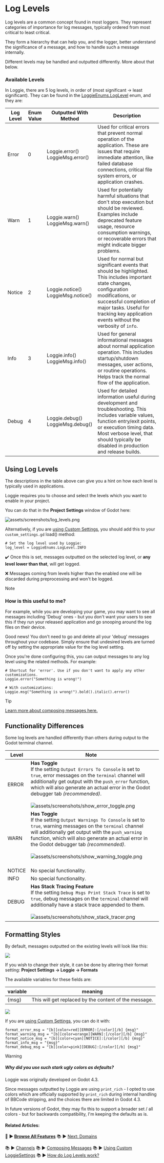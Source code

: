 # Log Levels

Log levels are a common concept found in most loggers.
They represent categories of importance for log messages, typically ordered from most critical to least critical. 

They form a hierarchy that can help you, and the logger, better understand the significance of a message, and how to handle such a message internally.

Different levels may be handled and outputted differently. More about that below.

### Available Levels

In Loggie, there are 5 log levels, in order of (most significant -> least significant).
They can be found in the [LoggieEnums.LogLevel](addons/loggie/tools/loggie_enums.gd) enum, and they are:

| Log Level | Enum Value | Outputted With Method                 | Description                                                                                                                                                                                                                                                 |
| --------- | ---------- | ------------------------------------- | ----------------------------------------------------------------------------------------------------------------------------------------------------------------------------------------------------------------------------------------------------------- |
| Error     | 0          | Loggie.error()<br>LoggieMsg.error()   | Used for critical errors that prevent normal operation of the application. These are issues that require immediate attention, like failed database connections, critical file system errors, or application crashes.                                        |
| Warn      | 1          | Loggie.warn()<br>LoggieMsg.warn()     | Used for potentially harmful situations that don't stop execution but should be reviewed. Examples include deprecated feature usage, resource consumption warnings, or recoverable errors that might indicate bigger problems.                              |
| Notice    | 2          | Loggie.notice()<br>LoggieMsg.notice() | Used for normal but significant events that should be highlighted. This includes important state changes, configuration modifications, or successful completion of major tasks. Useful for tracking key application events without the verbosity of `info`. |
| Info      | 3          | Loggie.info()<br>LoggieMsg.info()     | Used for general informational messages about normal application operation. This includes startup/shutdown messages, user actions, or routine operations. Helps track the normal flow of the application.                                                   |
| Debug     | 4          | Loggie.debug()<br>LoggieMsg.debug()   | Used for detailed information useful during development and troubleshooting. This includes variable values, function entry/exit points, or execution timing data. Most verbose level, that should typically be disabled in production and release builds.   |

## Using Log Levels

The descriptions in the table above can give you a hint on how each level is typically used in applications.

Loggie requires you to choose and select the levels which you want to enable in your project.

You can do that in the **Project Settings** window of Godot here:

![assets/screenshots/log_levels.png](assets/screenshots/log_levels.png)

Alternatively, if you are [using Custom Settings](docs/customization/CUSTOM_SETTINGS.md), you should add this to your `custom_settings.gd` load() method:

```gdscript
# Set the log level used by Loggie:
log_level = LoggieEnums.LogLevel.INFO
```

✔️ Once this is set, messages outputted on the selected log level, or **any level lower than that**, will get logged.

❌ Messages coming from levels higher than the enabled one will be discarded during preprocessing and won't be logged.

>[!NOTE]
>### How is this useful to me?
>For example, while you are developing your game, you may want to see all messages including 'Debug' ones - but you don't want your users to see this if they run your released application and go snooping around the log files on their device.
>
>Good news! You don't need to go and delete all your 'debug' messages throughout your codebase. Simply ensure that undesired levels are turned off by setting the appropriate value for the log level setting.

Once you're done configuring this, you can output messages to any log level using the related methods. For example:

```gdscript
# Shortcut for 'error'. Use if you don't want to apply any other customizations.
Loggie.error("Something is wrong!")

# With customizations:
Loggie.msg("Something is wrong!").bold().italic().error()
```

> [!TIP]
> [Learn more about composing messages here.](COMPOSE_AND_OUTPUT_MESSAGES)
## Functionality Differences

Some log levels are handled differently than others during output to the Godot terminal channel.

| Level  | Note                                                                                                                                                                                                                                                                                                                                                                                   |     |
| ------ | -------------------------------------------------------------------------------------------------------------------------------------------------------------------------------------------------------------------------------------------------------------------------------------------------------------------------------------------------------------------------------------- | --- |
| ERROR  | **Has Toggle**<br>If the setting `Output Errors To Console` is set to `true`, error messages on the `terminal` channel will additionally get output with the `push_error` function, which will also generate an actual error in the Godot debugger tab *(recommended)*.<br><br>![assets/screenshots/show_error_toggle.png](assets/screenshots/show_error_toggle.png)<br>               |     |
| WARN   | **Has Toggle**<br>If the setting `Output Warnings To Console` is set to `true`, warning messages on the `terminal` channel will additionally get output with the `push_warning` function, which will also generate an actual error in the Godot debugger tab *(recommended)*.<br><br>![assets/screenshots/show_warning_toggle.png](assets/screenshots/show_warning_toggle.png)<br><br> |     |
| NOTICE | No special functionality.                                                                                                                                                                                                                                                                                                                                                              |     |
| INFO   | No special functionality.                                                                                                                                                                                                                                                                                                                                                              |     |
| DEBUG  | **Has Stack Tracing Feature**<br>If the setting `Debug Msgs Print Stack Trace` is set to `true`, debug messages on the `terminal` channel will additionally have a stack trace appended to them.<br><br>![assets/screenshots/show_stack_tracer.png](assets/screenshots/show_stack_tracer.png)<br>                                                                                      |     |
## Formatting Styles

By default, messages outputted on the existing levels will look like this:

![](assets/screenshots/log_level_stylings.png)

If you wish to change their style, it can be done by altering their format setting:
**Project Settings -> Loggie -> Formats**

The available variables for these fields are:

| variable | meaning                                               |
| -------- | ----------------------------------------------------- |
| {msg}    | This will get replaced by the content of the message. |

![](assets/screenshots/log_level_formats.png)

If you are [using Custom Settings](docs/customization/CUSTOM_SETTINGS.md), you can do it with:

```gdscript
format_error_msg = "[b][color=red][ERROR]:[/color][/b] {msg}"
format_warning_msg = "[b][color=orange][WARN]:[/color][/b] {msg}"
format_notice_msg = "[b][color=cyan][NOTICE]:[/color][/b] {msg}"
format_info_msg = "{msg}"
format_debug_msg = "[b][color=pink][DEBUG]:[/color][/b] {msg}"
```

>[!WARNING]
>##### Why did you use such stark ugly colors as defaults?
>
>Loggie was originally developed on Godot 4.3.
>
>Since messages outputted by Loggie are using `print_rich` - I opted to use colors which are officially supported by `print_rich` during internal handling of BBCode stripping, and the choices there are limited in Godot 4.3.
>
>In future versions of Godot, they may fix this to support a broader set / all colors - but for backwards compatibility, I'm keeping the defaults as is.

#### Related Articles:
👀 **► [Browse All Features](docs/ALL_FEATURES.md)**  📚 ► [Next: Domains](docs/features/DOMAINS.md)

📚 ► [Channels](docs/features/CHANNELS.md)
📚 ► [Composing Messages](docs/features/COMPOSE_AND_OUTPUT_MESSAGES.md)
📚 ► [Using Custom LoggieSettings](docs/customization/CUSTOM_SETTINGS.md)
📚 ► [How do Log Levels work?](docs/features/LOG_LEVELS.md)